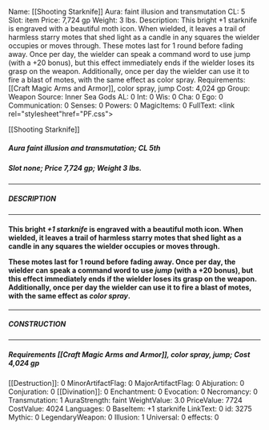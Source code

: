 Name: [[Shooting Starknife]]
Aura: faint illusion and transmutation
CL: 5
Slot: item
Price: 7,724 gp
Weight: 3 lbs.
Description: This bright +1 starknife is engraved with a beautiful moth icon. When wielded, it leaves a trail of harmless starry motes that shed light as a candle in any squares the wielder occupies or moves through. These motes last for 1 round before fading away. Once per day, the wielder can speak a command word to use jump (with a +20 bonus), but this effect immediately ends if the wielder loses its grasp on the weapon. Additionally, once per day the wielder can use it to fire a blast of motes, with the same effect as color spray.
Requirements: [[Craft Magic Arms and Armor]], color spray, jump
Cost: 4,024 gp
Group: Weapon
Source: Inner Sea Gods
AL: 0
Int: 0
Wis: 0
Cha: 0
Ego: 0
Communication: 0
Senses: 0
Powers: 0
MagicItems: 0
FullText: <link rel="stylesheet"href="PF.css"><div class="heading"><p class="alignleft">[[Shooting Starknife]]</p><div style="clear: both;"></div></div><div><h5><b>Aura </b>faint illusion and transmutation; <b>CL </b>5th</h5><h5><b>Slot </b>none; <b>Price </b>7,724 gp; <b>Weight </b>3 lbs.</h5></div><hr/><div><h5><b>DESCRIPTION</b></h5></div><hr/><div><h4><p>This bright <i>+1 starknife</i> is engraved with a beautiful moth icon. When wielded, it leaves a trail of harmless starry motes that shed light as a candle in any squares the wielder occupies or moves through.</p><p>These motes last for 1 round before fading away. Once per day, the wielder can speak a command word to use <i>jump</i> (with a +20 bonus), but this effect immediately ends if the wielder loses its grasp on the weapon. Additionally, once per day the wielder can use it to fire a blast of motes, with the same effect as <i>color spray</i>.</p></h4></div><hr/><div><h5><b>CONSTRUCTION</b></h5></div><hr/><div><h5><b>Requirements </b>[[Craft Magic Arms and Armor]], <i>color spray</i>, <i>jump</i>; <b>Cost </b>4,024 gp</h5></div>
[[Destruction]]: 0
MinorArtifactFlag: 0
MajorArtifactFlag: 0
Abjuration: 0
Conjuration: 0
[[Divination]]: 0
Enchantment: 0
Evocation: 0
Necromancy: 0
Transmutation: 1
AuraStrength: faint
WeightValue: 3.0
PriceValue: 7724
CostValue: 4024
Languages: 0
BaseItem: +1 starknife
LinkText: 0
id: 3275
Mythic: 0
LegendaryWeapon: 0
Illusion: 1
Universal: 0
effects: 0

